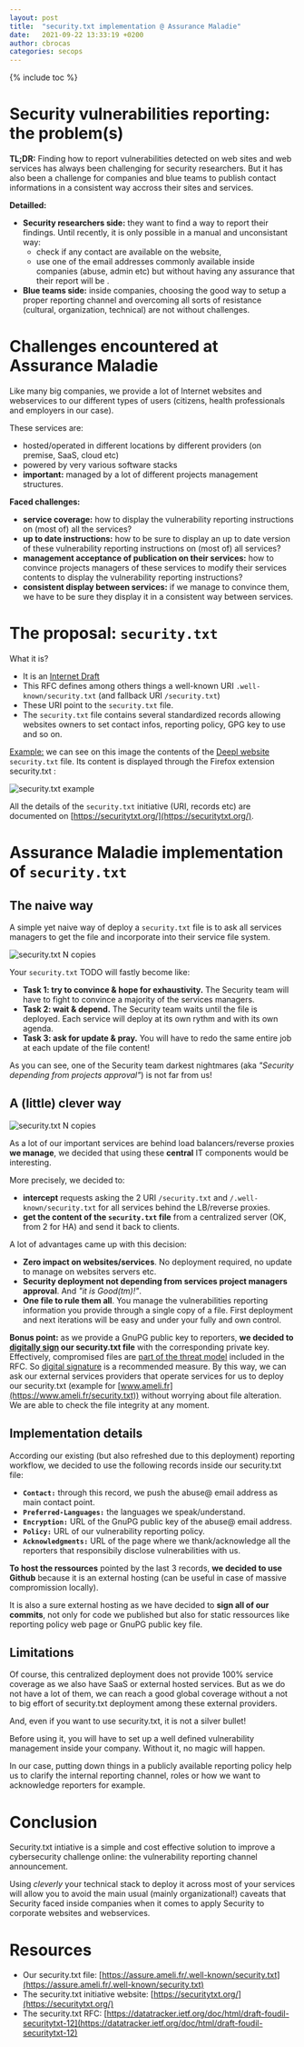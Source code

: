 ```yaml
---
layout: post
title:  "security.txt implementation @ Assurance Maladie"
date:   2021-09-22 13:33:19 +0200
author: cbrocas
categories: secops
---
```


{% include toc %}

# Security vulnerabilities reporting: the problem(s)

**TL;DR:** Finding how to report vulnerabilities detected on web sites and web services has always been challenging for security researchers. But it has also been a challenge for companies and blue teams to publish contact informations in a consistent way accross their sites and services.

**Detailled:**

* **Security researchers side:** they want to find a way to report their findings. Until recently, it is only possible in a manual and unconsistant way: 
  * check if any contact are available on the website, 
  * use one of the email addresses commonly available inside companies (abuse, admin etc) but without having any assurance that their report will be .
* **Blue teams side:** inside companies, choosing the good way to setup a proper reporting channel and overcoming all sorts of resistance (cultural, organization, technical) are not without challenges. 

# Challenges encountered at Assurance Maladie

Like many big companies, we provide a lot of Internet websites and webservices to our different types of users (citizens, health professionals and employers in our case).

These services are:
* hosted/operated in different locations by different providers (on premise, SaaS, cloud etc)
* powered by very various software stacks
* **important:** managed by a lot of different projects management structures.

**Faced challenges:**
* **service coverage:** how to display the vulnerability reporting instructions on (most of) all the services?
* **up to date instructions:** how to be sure to display an up to date version of these vulnerability reporting instructions on (most of) all services?
* **management acceptance of publication on their services:** how to convince projects managers of these services to modify their services contents to display the vulnerability reporting instructions? 
* **consistent display between services:** if we manage to convince them, we have to be sure they display it in a consistent way between services.

# The proposal: `security.txt`

What it is? 
* It is an [Internet Draft](https://datatracker.ietf.org/doc/html/draft-foudil-securitytxt)
* This RFC defines among others things a well-known URI `.well-known/security.txt` (and fallback URI `/security.txt`)
* These URI point to the `security.txt` file.
* The `security.txt` file contains several standardized records allowing websites owners to set contact infos, reporting policy, GPG key to use and so on.

<u>Example:</u> we can see on this image the contents of the [Deepl website](https://www.deepl.com/)  `security.txt` file. Its content is displayed through the Firefox extension security.txt :

![security.txt example](/images/posts/securitytxt-example.png)

All the details of the `security.txt` initiative (URI, records etc) are documented on [https://securitytxt.org/](https://securitytxt.org/).

# Assurance Maladie implementation of `security.txt`

## The naive way
A simple yet naive way of deploy a `security.txt` file is to ask all services managers to get the file and incorporate into their service file system.

![security.txt N copies](/images/posts/n-copies-of-security-txt.png)

Your `security.txt` TODO will fastly become like:
* **Task 1: try to convince & hope for exhaustivity.** The Security team will have to fight to convince a majority of the services managers.
* **Task 2: wait & depend.** The Security team waits until the file is deployed. Each service will deploy at its own rythm and with its own agenda. 
* **Task 3: ask for update & pray.** You will have to redo the same entire job at each update of the file content!

As you can see, one of the Security team darkest nightmares (aka _"Security depending from projects approval"_) is not far from us!

## A (little) clever way

![security.txt N copies](/images/posts/centralized-security-txt.png)

As a lot of our important services are behind load balancers/reverse proxies **we manage**, we decided that using these **central** IT components would be interesting.

More precisely, we decided to:
* **intercept** requests asking the 2 URI `/security.txt` and `/.well-known/security.txt` for all services behind the LB/reverse proxies.
* **get the content of the `security.txt` file** from a centralized server (OK, from 2 for HA) and send it back to clients.

A lot of advantages came up with this decision:
* **Zero impact on websites/services**. No deployment required, no update to manage on websites servers etc.
* **Security deployment not depending from services project managers approval**. And _"it is Good(tm)!"_.
* **One file to rule them all**. You manage the vulnerabilities reporting information you provide through a single copy of a file. First deployment and next iterations will be easy and under your fully and own control.

**Bonus point:** as we provide a GnuPG public key to reporters, **we decided to <u>digitally sign</u> our security.txt file** with the corresponding private key. Effectively, compromised files are [part of the threat model](https://datatracker.ietf.org/doc/html/draft-foudil-securitytxt#section-6.1) included in the RFC. So [digital signature](https://datatracker.ietf.org/doc/html/draft-foudil-securitytxt#section-3.3) is a recommended measure. By this way, we can ask our external services providers that operate services for us to deploy our security.txt (example for [www.ameli.fr](https://www.ameli.fr/security.txt)) without worrying about file alteration. We are able to check the file integrity at any moment.

## Implementation details

According our existing (but also refreshed due to this deployment) reporting workflow, we decided to use the following records inside our security.txt file:
* **`Contact:`** through this record, we push the abuse@ email address as main contact point.
* **`Preferred-Languages:`** the languages we speak/understand.
* **`Encryption:`** URL of the GnuPG public key of the abuse@ email address.
* **`Policy:`** URL of our vulnerability reporting policy.
* **`Acknowledgments:`** URL of the page where we thank/acknowledge all the reporters that responsibily disclose vulnerabilities with us.

**To host the ressources** pointed by the last 3 records, **we decided to use Github** because it is an external hosting (can be useful in case of massive compromission locally). 

It is also a sure external hosting as we have decided to **sign all of our commits**, not only for code we published but also for static ressources like reporting policy web page or GnuPG public key file.

## Limitations

Of course, this centralized deployment does not provide 100% service coverage as we also have SaaS or external hosted services. But as we do not have a lot of them, we can reach a good global coverage without a not to big effort of security.txt deployment among these external providers.

And, even if you want to use security.txt, it is not a silver bullet!

Before using it, you will have to set up a well defined vulnerability management inside your company. Without it, no magic will happen. 

In our case, putting down things in a publicly available reporting policy help us to clarify the internal reporting channel, roles or how we want to acknowledge reporters for example.

# Conclusion

Security.txt intiative is a simple and cost effective solution to improve a cybersecurity challenge online: the vulnerability reporting channel announcement. 

Using _cleverly_ your technical stack to deploy it across most of your services will allow you to avoid the main usual (mainly organizational!) caveats that Security faced inside companies when it comes to apply Security to corporate websites and webservices.

# Resources
* Our security.txt file: [https://assure.ameli.fr/.well-known/security.txt](https://assure.ameli.fr/.well-known/security.txt)
* The security.txt initiative website: [https://securitytxt.org/](https://securitytxt.org/)
* The security.txt RFC: [https://datatracker.ietf.org/doc/html/draft-foudil-securitytxt-12](https://datatracker.ietf.org/doc/html/draft-foudil-securitytxt-12)